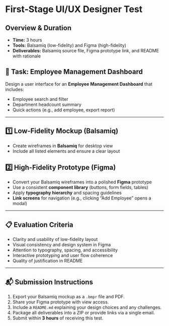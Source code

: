# First-Stage UI/UX Designer Test

## Overview & Duration

- **Time:** 3 hours  
- **Tools:** Balsamiq (low-fidelity) and Figma (high-fidelity)  
- **Deliverables:** Balsamiq source file, Figma prototype link, and README with rationale

## 🎯 Task: Employee Management Dashboard

Design a user interface for an **Employee Management Dashboard** that includes:

- Employee search and filter
- Department headcount summary
- Quick actions (e.g., add employee, export report)

---

## 1️⃣ Low-Fidelity Mockup (Balsamiq)

- Create wireframes in **Balsamiq** for desktop view
- Include all listed elements and ensure a clear layout

## 2️⃣ High-Fidelity Prototype (Figma)

- Convert your Balsamiq wireframes into a polished **Figma** prototype
- Use a consistent **component library** (buttons, form fields, tables)
- Apply **typography hierarchy** and spacing guidelines
- **Link screens** for navigation (e.g., clicking “Add Employee” opens a modal)

---

## 📋 Evaluation Criteria

- Clarity and usability of low-fidelity layout
- Visual consistency and design system in Figma
- Attention to typography, spacing, and accessibility
- Interactive prototyping and user flow coherence
- Quality of justification in README

---

## 📬 Submission Instructions

1. Export your Balsamiq mockup as a `.bmpr` file and PDF.
2. Share your Figma prototype with view access.
3. Include a `README.md` explaining your design choices and any challenges.
4. Package all deliverables into a ZIP or provide links via a single email.
5. Submit within **3 hours** of receiving this test.
